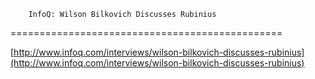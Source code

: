 <!--
id: 26672392
link: http://tumblr.atmos.org/post/26672392/infoq-wilson-bilkovich-discusses-rubinius
slug: infoq-wilson-bilkovich-discusses-rubinius
date: Mon Feb 18 2008 17:11:49 GMT-0800 (PST)
publish: 2008-02-018
tags: 
title: 		InfoQ: Wilson Bilkovich Discusses Rubinius
	
-->


		InfoQ: Wilson Bilkovich Discusses Rubinius
	
===============================================

[http://www.infoq.com/interviews/wilson-bilkovich-discusses-rubinius](http://www.infoq.com/interviews/wilson-bilkovich-discusses-rubinius)

